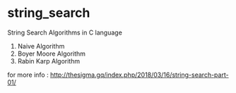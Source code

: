 # string_search
String Search Algorithms in C language

1. Naive Algorithm
2. Boyer Moore Algorithm
3. Rabin Karp Algorithm

for more info : http://thesigma.gq/index.php/2018/03/16/string-search-part-01/